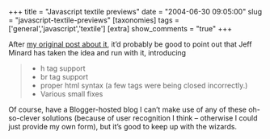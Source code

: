 +++
title = "Javascript textile previews"
date = "2004-06-30 09:05:00"
slug = "javascript-textile-previews"
[taxonomies]
tags = ['general','javascript','textile']
[extra]
show_comments = "true"
+++

After [my original post about it](http://philwilson.org/blog/2004/05/live-textile-comment-previews.html), it’d probably be good to point out that Jeff Minard has taken the idea and run with it, introducing

> - h tag support
> - br tag support
> - proper html syntax (a few tags were being closed incorrectly.)
> - Various small fixes

Of course, have a Blogger-hosted blog I can’t make use of any of these oh-so-clever solutions (because of user recognition I think – otherwise I could just provide my own form), but it’s good to keep up with the wizards.
